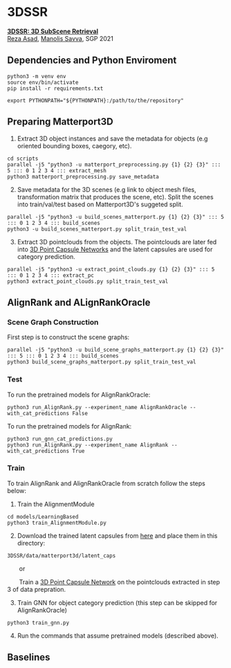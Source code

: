 # 3DSSR

**[3DSSR: 3D SubScene Retrieval][1]**  
[Reza Asad][RA], [Manolis Savva][MS], SGP 2021


## Dependencies and Python Enviroment
```
python3 -m venv env
source env/bin/activate
pip install -r requirements.txt

export PYTHONPATH="${PYTHONPATH}:/path/to/the/repository"
```

## Preparing Matterport3D
1. Extract 3D object instances and save the metadata for objects (e.g oriented bounding boxes, caegory, etc).
```
cd scripts
parallel -j5 "python3 -u matterport_preprocessing.py {1} {2} {3}" ::: 5 ::: 0 1 2 3 4 ::: extract_mesh
python3 matterport_preprocessing.py save_metadata
```
2. Save metadata for the 3D scenes (e.g link to object mesh files, transformation matrix that produces the scene, etc). Split the scenes into train/val/test based on Matterport3D's suggeted split.
```
parallel -j5 "python3 -u build_scenes_matterport.py {1} {2} {3}" ::: 5 ::: 0 1 2 3 4 ::: build_scenes
python3 -u build_scenes_matterport.py split_train_test_val
```
3. Extract 3D pointclouds from the objects. The pointclouds are later fed into [3D Point Capsule Networks][2] and the latent capsules are used for category prediction.
```
parallel -j5 "python3 -u extract_point_clouds.py {1} {2} {3}" ::: 5 ::: 0 1 2 3 4 ::: extract_pc
python3 extract_point_clouds.py split_train_test_val
```

## AlignRank and ALignRankOracle
### Scene Graph Construction
First step is to construct the scene graphs:
```
parallel -j5 "python3 -u build_scene_graphs_matterport.py {1} {2} {3}" ::: 5 ::: 0 1 2 3 4 ::: build_scenes
python3 build_scene_graphs_matterport.py split_train_test_val
```
### Test
To run the pretrained models for AlignRankOracle:
```
python3 run_AlignRank.py --experiment_name AlignRankOracle --with_cat_predictions False
```
To run the pretrained models for AlignRank:
```
python3 run_gnn_cat_predictions.py
python3 run_AlignRank.py --experiment_name AlignRank --with_cat_predictions True
```
### Train
To train AlignRank and AlignRankOracle from scratch follow the steps below:

1. Train the AlignmentModule
```
cd models/LearningBased
python3 train_AlignmentModule.py 
```
2. Download the trained latent capsules from [here][1] and place them in this directory:
 ```
 3DSSR/data/matterport3d/latent_caps
 ```
 &nbsp;&nbsp;&nbsp;&nbsp;&nbsp;&nbsp;&nbsp;or
 
 &nbsp;&nbsp;&nbsp;&nbsp;&nbsp;&nbsp;&nbsp;Train a [3D Point Capsule Network][2] on the pointclouds extracted in step 3 of data prepration.
 
3. Train GNN for object category prediction (this step can be skipped for AlignRankOracle)
```
python3 train_gnn.py
```
4. Run the commands that assume pretrained models (described above).


## Baselines

[1]: https://sgp2021.github.io/
[2]: https://github.com/yongheng1991/3D-point-capsule-networks
[RA]: https://reza-asad.github.io/
[MS]: https://msavva.github.io/
